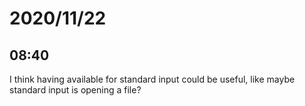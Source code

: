 # 2020/11/22

## 08:40

I think having available for standard input could be useful, like maybe standard
input is opening a file?